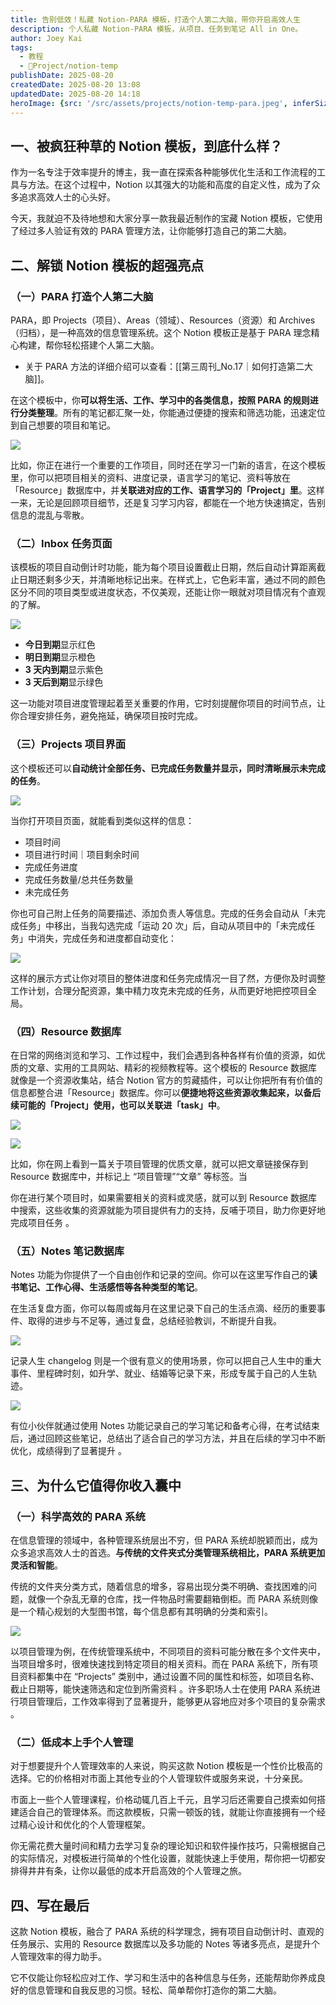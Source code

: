 ```yaml
---
title: 告别低效！私藏 Notion-PARA 模板，打造个人第二大脑，带你开启高效人生
description: 个人私藏 Notion-PARA 模板，从项目、任务到笔记 All in One。
author: Joey Kai
tags:
  - 教程
  - 🎯Project/notion-temp
publishDate: 2025-08-20
createdDate: 2025-08-20 13:08
updatedDate: 2025-08-20 14:18
heroImage: {src: '/src/assets/projects/notion-temp-para.jpeg', inferSize: true}
---
```


## 一、被疯狂种草的 Notion 模板，到底什么样？

作为一名专注于效率提升的博主，我一直在探索各种能够优化生活和工作流程的工具与方法。在这个过程中，Notion 以其强大的功能和高度的自定义性，成为了众多追求高效人士的心头好。

今天，我就迫不及待地想和大家分享一款我最近制作的宝藏 Notion 模板，它使用了经过多人验证有效的 PARA 管理方法，让你能够打造自己的第二大脑。

## 二、解锁 Notion 模板的超强亮点

### （一）PARA 打造个人第二大脑

PARA，即 Projects（项目）、Areas（领域）、Resources（资源）和 Archives（归档），是一种高效的信息管理系统。这个 Notion 模板正是基于 PARA 理念精心构建，帮你轻松搭建个人第二大脑。
- 关于 PARA 方法的详细介绍可以查看：[[第三周刊_No.17｜如何打造第二大脑]]。

在这个模板中，你**可以将生活、工作、学习中的各类信息，按照 PARA 的规则进行分类整理**。所有的笔记都汇聚一处，你能通过便捷的搜索和筛选功能，迅速定位到自己想要的项目和笔记。

![](https://joey-md-asset.oss-cn-hangzhou.aliyuncs.com/img/202508201414829.png)

比如，你正在进行一个重要的工作项目，同时还在学习一门新的语言，在这个模板里，你可以把项目相关的资料、进度记录，语言学习的笔记、资料等放在「Resource」数据库中，并**关联进对应的工作、语言学习的「Project」里**。这样一来，无论是回顾项目细节，还是复习学习内容，都能在一个地方快速搞定，告别信息的混乱与零散。

### （二）Inbox 任务页面

该模板的项目自动倒计时功能，能为每个项目设置截止日期，然后自动计算距离截止日期还剩多少天，并清晰地标记出来。在样式上，它色彩丰富，通过不同的颜色区分不同的项目类型或进度状态，不仅美观，还能让你一眼就对项目情况有个直观的了解。

![](https://joey-md-asset.oss-cn-hangzhou.aliyuncs.com/img/202508201414830.png)

- **今日到期**显示红色
- **明日到期**显示橙色
- **3 天内到期**显示紫色
- **3 天后到期**显示绿色

这一功能对项目进度管理起着至关重要的作用，它时刻提醒你项目的时间节点，让你合理安排任务，避免拖延，确保项目按时完成。

### （三）Projects 项目界面

这个模板还可以**自动统计全部任务、已完成任务数量并显示，同时清晰展示未完成的任务**。

![](https://joey-md-asset.oss-cn-hangzhou.aliyuncs.com/img/202508201414831.png)

当你打开项目页面，就能看到类似这样的信息：
- 项目时间
- 项目进行时间｜项目剩余时间
- 完成任务进度
- 完成任务数量/总共任务数量
- 未完成任务

你也可自己附上任务的简要描述、添加负责人等信息。完成的任务会自动从「未完成任务」中移出，当我勾选完成「运动 20 次」后，自动从项目中的「未完成任务」中消失，完成任务和进度都自动变化：

![](https://joey-md-asset.oss-cn-hangzhou.aliyuncs.com/img/202508201414832.gif)


这样的展示方式让你对项目的整体进度和任务完成情况一目了然，方便你及时调整工作计划，合理分配资源，集中精力攻克未完成的任务，从而更好地把控项目全局。

### （四）Resource 数据库

在日常的网络浏览和学习、工作过程中，我们会遇到各种各样有价值的资源，如优质的文章、实用的工具网站、精彩的视频教程等。这个模板的 Resource 数据库就像是一个资源收集站，结合 Notion 官方的剪藏插件，可以让你把所有有价值的信息都整合进「Resource」数据库。你可以**便捷地将这些资源收集起来，以备后续可能的「Project」使用，也可以关联进「task」中**。

![](https://joey-md-asset.oss-cn-hangzhou.aliyuncs.com/img/202508201414833.png)

![](https://joey-md-asset.oss-cn-hangzhou.aliyuncs.com/img/202508201414834.png)

比如，你在网上看到一篇关于项目管理的优质文章，就可以把文章链接保存到 Resource 数据库中，并标记上 “项目管理”“文章” 等标签。当

你在进行某个项目时，如果需要相关的资料或灵感，就可以到 Resource 数据库中搜索，这些收集的资源就能为项目提供有力的支持，反哺于项目，助力你更好地完成项目任务 。

### （五）Notes 笔记数据库

Notes 功能为你提供了一个自由创作和记录的空间。你可以在这里写作自己的**读书笔记、工作心得、生活感悟等各种类型的笔记**。

在生活复盘方面，你可以每周或每月在这里记录下自己的生活点滴、经历的重要事件、取得的进步与不足等，通过复盘，总结经验教训，不断提升自我。

![](https://joey-md-asset.oss-cn-hangzhou.aliyuncs.com/img/202508201414835.png)

记录人生 changelog 则是一个很有意义的使用场景，你可以把自己人生中的重大事件、里程碑时刻，如升学、就业、结婚等记录下来，形成专属于自己的人生轨迹。

![](https://joey-md-asset.oss-cn-hangzhou.aliyuncs.com/img/202508201414836.png)

有位小伙伴就通过使用 Notes 功能记录自己的学习笔记和备考心得，在考试结束后，通过回顾这些笔记，总结出了适合自己的学习方法，并且在后续的学习中不断优化，成绩得到了显著提升 。

## 三、为什么它值得你收入囊中

### （一）科学高效的 PARA 系统

在信息管理的领域中，各种管理系统层出不穷，但 PARA 系统却脱颖而出，成为众多追求高效人士的首选。**与传统的文件夹式分类管理系统相比，PARA 系统更加灵活和智能**。

传统的文件夹分类方式，随着信息的增多，容易出现分类不明确、查找困难的问题，就像一个杂乱无章的仓库，找一件物品时需要翻箱倒柜。而 PARA 系统则像是一个精心规划的大型图书馆，每个信息都有其明确的分类和索引。

![](https://joey-md-asset.oss-cn-hangzhou.aliyuncs.com/img/202508201418537.png)

以项目管理为例，在传统管理系统中，不同项目的资料可能分散在多个文件夹中，当项目增多时，很难快速找到特定项目的相关资料。而在 PARA 系统下，所有项目资料都集中在 “Projects” 类别中，通过设置不同的属性和标签，如项目名称、截止日期等，能快速筛选和定位到所需资料 。许多职场人士在使用 PARA 系统进行项目管理后，工作效率得到了显著提升，能够更从容地应对多个项目的复杂需求 。

### （二）低成本上手个人管理

对于想要提升个人管理效率的人来说，购买这款 Notion 模板是一个性价比极高的选择。它的价格相对市面上其他专业的个人管理软件或服务来说，十分亲民。

市面上一些个人管理课程，价格动辄几百上千元，且学习后还需要自己摸索如何搭建适合自己的管理体系。而这款模板，只需一顿饭的钱，就能让你直接拥有一个经过精心设计和优化的个人管理框架。

你无需花费大量时间和精力去学习复杂的理论知识和软件操作技巧，只需根据自己的实际情况，对模板进行简单的个性化设置，就能快速上手使用，帮你把一切都安排得井井有条，让你以最低的成本开启高效的个人管理之旅。

## 四、写在最后

这款 Notion 模板，融合了 PARA 系统的科学理念，拥有项目自动倒计时、直观的任务展示、实用的 Resource 数据库以及多功能的 Notes 等诸多亮点，是提升个人管理效率的得力助手。

它不仅能让你轻松应对工作、学习和生活中的各种信息与任务，还能帮助你养成良好的信息管理和自我反思的习惯。轻松、简单帮你打造你的第二大脑。